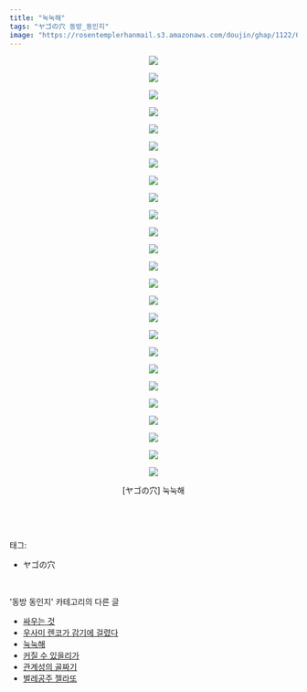 ```yaml
---
title: "눅눅해"
tags: "ヤゴの穴 동방_동인지"
image: "https://rosentemplerhanmail.s3.amazonaws.com/doujin/ghap/1122/001.jpg"
---
```

<div class="article">
<p style="text-align: center; clear: none; float: none;"><img src="{{ site.imgserver11 }}/ghap/1122/001.jpg"/></p>
<p style="text-align: center; clear: none; float: none;"><img src="{{ site.imgserver11 }}/ghap/1122/002.jpg"/></p>
<p style="text-align: center; clear: none; float: none;"><img src="{{ site.imgserver11 }}/ghap/1122/003.jpg"/></p>
<p style="text-align: center; clear: none; float: none;"><img src="{{ site.imgserver11 }}/ghap/1122/004.jpg"/></p>
<p style="text-align: center; clear: none; float: none;"><img src="{{ site.imgserver11 }}/ghap/1122/005.jpg"/></p>
<p style="text-align: center; clear: none; float: none;"><img src="{{ site.imgserver11 }}/ghap/1122/006.jpg"/></p>
<p style="text-align: center; clear: none; float: none;"><img src="{{ site.imgserver11 }}/ghap/1122/007.jpg"/></p>
<p style="text-align: center; clear: none; float: none;"><img src="{{ site.imgserver11 }}/ghap/1122/008.jpg"/></p>
<p style="text-align: center; clear: none; float: none;"><img src="{{ site.imgserver11 }}/ghap/1122/009.jpg"/></p>
<p style="text-align: center; clear: none; float: none;"><img src="{{ site.imgserver11 }}/ghap/1122/010.jpg"/></p>
<p style="text-align: center; clear: none; float: none;"><img src="{{ site.imgserver11 }}/ghap/1122/011.jpg"/></p>
<p style="text-align: center; clear: none; float: none;"><img src="{{ site.imgserver11 }}/ghap/1122/012.jpg"/></p>
<p style="text-align: center; clear: none; float: none;"><img src="{{ site.imgserver11 }}/ghap/1122/013.jpg"/></p>
<p style="text-align: center; clear: none; float: none;"><img src="{{ site.imgserver11 }}/ghap/1122/014.jpg"/></p>
<p style="text-align: center; clear: none; float: none;"><img src="{{ site.imgserver11 }}/ghap/1122/015.jpg"/></p>
<p style="text-align: center; clear: none; float: none;"><img src="{{ site.imgserver11 }}/ghap/1122/016.jpg"/></p>
<p style="text-align: center; clear: none; float: none;"><img src="{{ site.imgserver11 }}/ghap/1122/017.jpg"/></p>
<p style="text-align: center; clear: none; float: none;"><img src="{{ site.imgserver11 }}/ghap/1122/018.jpg"/></p>
<p style="text-align: center; clear: none; float: none;"><img src="{{ site.imgserver11 }}/ghap/1122/019.jpg"/></p>
<p style="text-align: center; clear: none; float: none;"><img src="{{ site.imgserver11 }}/ghap/1122/020.jpg"/></p>
<p style="text-align: center; clear: none; float: none;"><img src="{{ site.imgserver11 }}/ghap/1122/021.jpg"/></p>
<p style="text-align: center; clear: none; float: none;"><img src="{{ site.imgserver11 }}/ghap/1122/022.jpg"/></p>
<p style="text-align: center; clear: none; float: none;"><img src="{{ site.imgserver11 }}/ghap/1122/023.jpg"/></p>
<p style="text-align: center; clear: none; float: none;"><img src="{{ site.imgserver11 }}/ghap/1122/024.jpg"/></p>
<p style="text-align: center; clear: none; float: none;"><img src="{{ site.imgserver11 }}/ghap/1122/025.jpg"/></p>
<p style="text-align: center; clear: none; float: none;">[ヤゴの穴] 눅눅해</p>
<p><br/></p>
</div><br/>
<div class="tagTrail">
<p>태그: </p>
<ul>
<li>ヤゴの穴</li>
</ul>
</div><br/>
<div class="another">
<p>'동방 동인지' 카테고리의 다른 글</p>
<ul>
<li><a href="/ghap_1125">싸우는 것</a></li>
<li><a href="/ghap_1123">우사미 렌코가 감기에 걸렸다</a></li>
<li><a href="/ghap_1122">눅눅해</a></li>
<li><a href="/ghap_1121">커질 수 있을리가</a></li>
<li><a href="/ghap_1120">관계성의 골짜기</a></li>
<li><a href="/ghap_1119">벌레공주 젤라또</a></li>
</ul>
</div><br/>
<div class="cb_module cb_fluid">
<div class="cb_wrt cb_profile">
</div><!-- commentList close -->
</div><br/>

